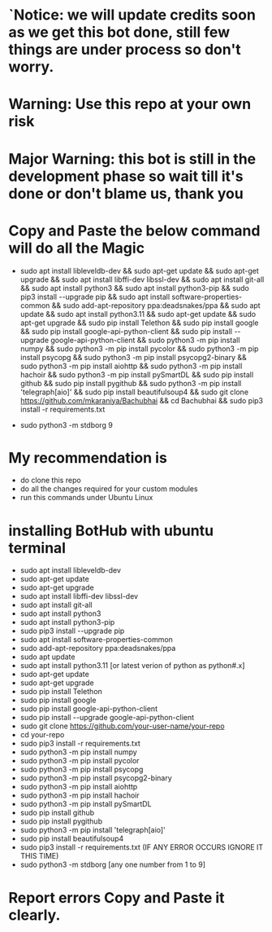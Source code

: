 # `Notice: we will update credits soon as we get this bot done, still few things are under process so don't worry.
# Warning: Use this repo at your own risk
# Major Warning: this bot is still in the development phase so wait till it's done or don't blame us, thank you
# Copy and Paste the below command will do all the Magic 
- sudo apt install libleveldb-dev && sudo apt-get update && sudo apt-get upgrade && sudo apt install libffi-dev libssl-dev && sudo apt install git-all && sudo apt install python3 && sudo apt install python3-pip && sudo pip3 install --upgrade pip && sudo apt install software-properties-common && sudo add-apt-repository ppa:deadsnakes/ppa && sudo apt update && sudo apt install python3.11 && sudo apt-get update && sudo apt-get upgrade && sudo pip install Telethon && sudo pip install google && sudo pip install google-api-python-client && sudo pip install --upgrade google-api-python-client && sudo python3 -m pip install numpy && sudo python3 -m pip install pycolor && sudo python3 -m pip install psycopg && sudo python3 -m pip install psycopg2-binary && sudo python3 -m pip install aiohttp && sudo python3 -m pip install hachoir && sudo python3 -m pip install pySmartDL && sudo pip install github && sudo pip install pygithub && sudo python3 -m pip install 'telegraph[aio]' && sudo pip install beautifulsoup4 && sudo git clone https://github.com/mkaraniya/Bachubhai && cd Bachubhai && sudo pip3 install -r requirements.txt

- sudo python3 -m stdborg 9
# My recommendation is 
- do clone this repo
- do all the changes required for your custom modules
- run this commands under Ubuntu Linux

# installing BotHub with ubuntu terminal   

- sudo apt install libleveldb-dev
- sudo apt-get update
- sudo apt-get upgrade
- sudo apt install libffi-dev libssl-dev
- sudo apt install git-all
- sudo apt install python3
- sudo apt install python3-pip
- sudo pip3 install --upgrade pip
- sudo apt install software-properties-common
- sudo add-apt-repository ppa:deadsnakes/ppa
- sudo apt update
- sudo apt install python3.11 [or latest verion of python as python#.x]
- sudo apt-get update
- sudo apt-get upgrade
- sudo pip install Telethon
- sudo pip install google
- sudo pip install google-api-python-client
- sudo pip install --upgrade google-api-python-client
- sudo git clone https://github.com/your-user-name/your-repo
- cd your-repo
- sudo pip3 install -r requirements.txt
- sudo python3 -m pip install numpy
- sudo python3 -m pip install pycolor
- sudo python3 -m pip install psycopg
- sudo python3 -m pip install psycopg2-binary
- sudo python3 -m pip install aiohttp
- sudo python3 -m pip install hachoir
- sudo python3 -m pip install pySmartDL
- sudo pip install github
- sudo pip install pygithub
- sudo python3 -m pip install 'telegraph[aio]'
- sudo pip install beautifulsoup4
- sudo pip3 install -r requirements.txt (IF ANY ERROR OCCURS IGNORE IT THIS TIME)
- sudo python3 -m stdborg [any one number from 1 to 9]

# Report errors Copy and Paste it clearly.
